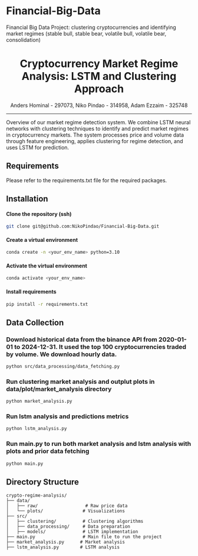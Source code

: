 # Financial-Big-Data
Financial Big Data Project: clustering cryptocurrencies and identifying market regimes (stable bull, stable bear, volatile bull, volatile bear, consolidation)

<div align="center">
<h1>Cryptocurrency Market Regime Analysis: LSTM and Clustering Approach</h1>
<div>
    Anders Hominal - 297073, Niko Pindao - 314958, Adam Ezzaim - 325748
</div>
</div>

---

</div>

Overview of our market regime detection system. We combine LSTM neural networks with clustering techniques to identify and predict market regimes in cryptocurrency markets. The system processes price and volume data through feature engineering, applies clustering for regime detection, and uses LSTM for prediction.

## Requirements
Please refer to the requirements.txt file for the required packages.

## Installation
#### Clone the repository (ssh)
```bash
git clone git@github.com:NikoPindao/Financial-Big-Data.git
```

#### Create a virtual environment
```bash
conda create -n <your_env_name> python=3.10
```

#### Activate the virtual environment
```bash
conda activate <your_env_name>
```

#### Install requirements
```bash
pip install -r requirements.txt
```

## Data Collection
### Download historical data from the binance API from 2020-01-01 to 2024-12-31. It used the top 100 cryptocurrencies traded by volume. We download hourly data.
```bash
python src/data_processing/data_fetching.py
```

### Run clustering market analysis and outplut plots in data/plot/market_analysis directory
```bash
python market_analysis.py
```

### Run lstm analysis and predictions metrics
```bash
python lstm_analysis.py
```

### Run main.py to run both market analysis and lstm analysis with plots and prior data fetching
```bash
python main.py
```

## Directory Structure
```
crypto-regime-analysis/
├── data/
│   ├── raw/                  # Raw price data
│   └── plots/               # Visualizations
├── src/
│   ├── clustering/          # Clustering algorithms
│   ├── data_processing/     # Data preparation
│   ├── models/              # LSTM implementation
├── main.py                  # Main file to run the project
├── market_analysis.py      # Market analysis
├── lstm_analysis.py        # LSTM analysis
```
